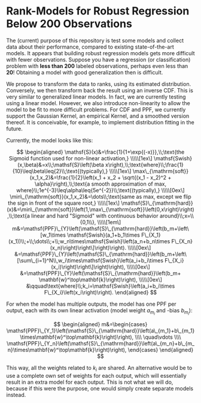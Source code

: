 # Rank-Models for Robust Regression Below 200 Observations

The (current) purpose of this repository is test some models and collect
data about their performance, compared to existing state-of-the-art
models. It appears that building robust regression models gets more
difficult with fewer observations. Suppose you have a regression (or
classification) problem with **less than 200** labeled observations,
perhaps even less than **20**! Obtaining a model with good
generalization then is difficult.

We propose to transform the data to ranks, using its estimated
distribution. Conversely, we then transform back the result using an
inverse CDF. This is very similar to generalized linear models. In fact,
we are currently testing using a linear model. However, we also
introduce non-linearity to allow the model to be fit to more difficult
problems. For CDF and PPF, we currently support the Gaussian Kernel, an
empirical Kernel, and a smoothed version thereof. It is conceivable, for
example, to implement distribution fitting in the future.

Currently, the model looks like this:

$$
\begin{aligned}
    \mathsf{S}(x)&=\frac{1}{1+\exp{(-x)}},\\;\text{the Sigmoid function used for non-linear activation,}
    \\\\\[1ex\]
    \mathsf{Swish}(x,\beta)&=x\\;\mathsf{S}\left(\beta x\right),\\;\text{where}\\;\frac{1}{10}\leq\beta\leq{2}\\;\text{(typically),}
    \\\\\[1ex\]
    \max\_{\mathrm{soft}}(x_1,x_2)&=\frac{1}{2}\left(x_1 + x_2 + \sqrt{(x_1 - x_2)^2 + \alpha}\right),\\;\text{a smooth approximation of max, where}\\;1e^{-3}\leq\alpha\leq{5e^{-2}}\\;\text{(typically),}
    \\\\\[0ex\]
    \min\_{\mathrm{soft}}(x_1,x_2)&=\dots\\;\text{same as max, except we flip the sign in front of the square root,}
    \\\\\[1ex\]
    \mathsf{S}\_{\mathrm{hard}}(x)&=\min\_{\mathrm{soft}}\left(1,\max\_{\mathrm{soft}}\left(0,x\right)\right),\\;\text{a linear and hard "Sigmoid" with continuous behavior around}\\;x=\\{0,1\\},
    \\\\\[1em\]
    m&=\mathsf{PPF}\_{Y}\left(\mathsf{S}\_{\mathrm{hard}}\left(b_m+\left\[w_1\times \mathsf{Swish}(a_1+b_1\times F\_{X_1}(x_1))\\;+\\;\dots\\;+\\;w_n\times\mathsf{Swish}\left(a_n+b_n\times F\_{X_n}(x_n)\right)\right\]\right)\right).
    \\\\\[0ex\]
    &=\mathsf{PPF}\_{Y}\left(\mathsf{S}\_{\mathrm{hard}}\left(b_m+\left\[\sum\_{i=1}^N\\,w_i\times\mathsf{Swish}\left(a_i+b_i\times F\_{X_i}(x_i)\right)\right\]\right)\right),
    \\\\\[0ex\]
    &=\mathsf{PPF}\_{Y}\left(\mathsf{S}\_{\mathrm{hard}}\left(b_m+ \mathbf{w}^\top\mathbf{k}\right)\right),
    \\\\\[0ex\]
    &\qquad\text{where}\\;k_i=\mathsf{Swish}\left(a_i+b_i\times F\_{X_i}\left(x_i\right)\right).
\end{aligned}
$$

For when the model has multiple outputs, the model has one PPF per
output, each with its own linear activation (model weight
*a*<sub>*m*<sub>*i*</sub></sub> and -bias
*b*<sub>*m*<sub>*i*</sub></sub>):

$$
\begin{aligned}
    m&=\begin{cases}
        \mathsf{PPF}\_{Y_1}\left(\mathsf{S}\_{\mathrm{hard}}\left(a\_{m_1}+b\_{m_1}\times\mathbf{w}^\top\mathbf{k}\right)\right),
        \\\\
        \quad\vdots
        \\\\
        \mathsf{PPF}\_{Y_n}\left(\mathsf{S}\_{\mathrm{hard}}\left(a\_{m_n}+b\_{m_n}\times\mathbf{w}^\top\mathbf{k}\right)\right),
    \end{cases}
\end{aligned}
$$

This way, all the weights related to *k*<sub>*i*</sub> are shared. An
alternative would be to use a complete own set of weights for each
output, which will essentially result in an extra model for each output.
This is not what we will do, because if this were the purpose, one would
simply create separate models instead.
